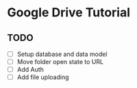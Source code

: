 # Google Drive Tutorial

## TODO

- [ ] Setup database and data model
- [ ] Move folder open state to URL
- [ ] Add Auth
- [ ] Add file uploading